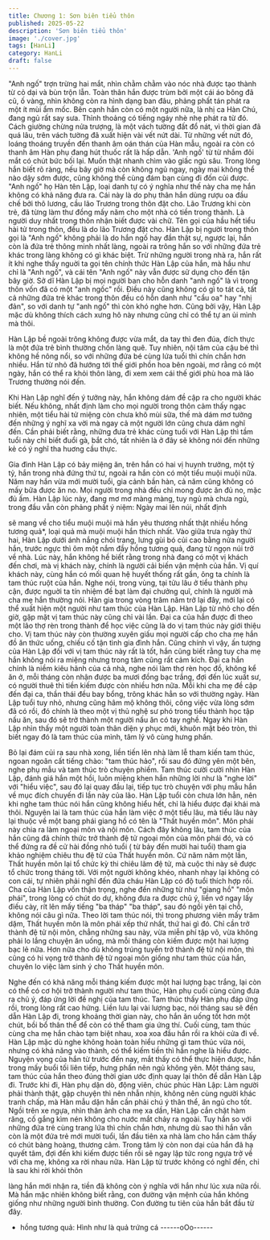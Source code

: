 ```yaml
---
title: Chương 1: Sơn biên tiểu thôn
published: 2025-05-22
description: 'Sơn biên tiểu thôn'
image: './cover.jpg'
tags: [HanLi]
category: HanLi
draft: false
---
```


"Anh ngố" trợn trừng hai mắt, nhìn chằm chằm vào nóc nhà được tạo thành từ cỏ dại và bùn trộn lẫn. Toàn thân hắn được trùm bởi một cái áo bông đã cũ, ố vàng, nhìn không còn ra hình dạng ban đâu, phảng phất tán phát ra một ít mùi ẩm mốc.
Bên cạnh hắn còn có một người nữa, là nhị ca Hàn Chú, đang ngủ rất say sưa. Thỉnh thoảng có tiếng ngáy nhè nhẹ phát ra từ đó.
Cách giường chừng nửa trượng, là một vách tường đất đổ nát, vì thời gian đã quá lâu, trên vách tường đã xuất hiện vài vết nứt dài.
Từ những vết nứt đó, loáng thoáng truyền đến thanh âm oán thán của Hàn mẫu, ngoài ra còn có thanh âm Hàn phụ đang hút thuốc rất là hấp dẫn.
'Anh ngố' từ từ nhắm đôi mắt có chút bức bối lại. 
Muốn thật nhanh chìm vào giấc ngủ sâu. Trong lòng hắn biết rõ ràng, nếu bây giờ mà còn không ngủ ngay, ngày mai không thể nào dậy sớm được, cũng không thể cùng đám bạn cùng đi đốn củi được.
"Anh ngố" họ Hàn tên Lập, loại danh tự có ý nghĩa như thế này cha mẹ hắn không có khả năng đưa ra. 
Cái này là do phụ thân hắn dùng rượu oa đầu chế bởi thô lương, cầu lão Trương trong thôn đặt cho.
Lão Trương khi còn trẻ, đã từng làm thư đồng mấy năm cho một nhà có tiền trong thành. Là người duy nhất trong thôn nhận biết được vài chữ. Tên gọi của hầu hết tiểu hài tử trong thôn, đều là do lão Trương đặt cho.
Hàn Lập bị người trong thôn gọi là "Anh ngố" không phải là do hắn ngố hay đần thật sự, ngược lại, hắn còn là đứa trẻ thông minh nhất làng, ngoài ra trông hắn so với những đứa trẻ khác trong làng không có gì khác biệt. 
Trừ những người trong nhà ra, hắn rất ít khi nghe thấy nguời ta gọi tên chính thức Hàn Lập của hắn, mà hầu như chỉ là "Anh ngố", và cái tên "Anh ngố" này vẫn được sử dụng cho đến tận bây giờ.
Sở dĩ Hàn Lập bị mọi người ban cho hỗn danh "anh ngố" là vì trong thôn vốn đã có một "anh ngốc" rồi.
Điều này cũng không có gì to tát cả, tất cả những đứa trẻ khác trong thôn đều có hỗn danh như "cẩu oa" hay "nhị đản", so với danh tự "anh ngố" thì còn khó nghe hơn.
Cũng bởi vậy, Hàn Lập mặc dù không thích cách xưng hô này nhưng cũng chỉ có thể tự an ủi mình mà thôi.

Hàn Lập bề ngoài trông không được vừa mắt, da tay thì đen đúa, đích thực là một đứa trẻ bình thường chốn làng quê. Tuy nhiên,
nội tâm của cậu bé thì không hề nông nổi, so với những đứa bé
cùng lứa tuổi thì chín chắn hơn nhiều. Hắn từ nhỏ đã hướng tới
thế giới phồn hoa bên ngoài, mơ rằng có một ngày, hắn có thể ra
khỏi thôn làng, đi xem xem cái thế giới phù hoa mà lão Trương
thường nói đến.

Khi Hàn Lập nghĩ đến ý tưởng này, hắn không dám đề cập ra cho người khác biết. Nếu không, nhất định làm cho mọi người trong
thôn cảm thấy ngạc nhiên, một tiểu hài tử miệng còn chưa khô
mùi sữa, thế mà dám mơ tưởng đến những ý nghĩ xa vời mà
ngay cả một người lớn cũng chưa dám nghĩ đến. Cần phải biết
rằng, những đưa trẻ khác cùng tuổi với Hàn Lập thì tầm tuổi này
chỉ biết đuổi gà, bắt chó, tất nhiên là ở đây sẽ không nói đến
những kẻ có ý nghĩ tha huơng cầu thực.

Gia đình Hàn Lập có bảy miệng ăn, trên hắn có hai vị huynh trưởng, một tỷ tỷ, hắn trong nhà đứng thứ tư, ngoài ra hắn còn có
một tiểu muội muội nữa. Năm nay hắn vừa mới mười tuổi, gia
cảnh bần hàn, cả năm cũng không có mấy bữa được ăn no. Mọi
người trong nhà đều chỉ mong được ăn đủ no, mặc đủ ấm.
Hàn Lập lúc này, đang mơ mơ màng màng, tuy ngủ mà chưa ngủ,
trong đầu vẫn còn phảng phất ý niệm: Ngày mai lên núi, nhất định

sẽ mang về cho tiểu muội muội mà hắn yêu thương nhất thật
nhiều hồng tương quả*, loại quả mà muội muội hắn thích nhất.
Vào giữa trưa ngày thứ hai, Hàn Lập dưới ánh nắng chói trang,
lưng gùi bó củi cao bằng nửa người hắn, trước ngực thì ôm một
nắm đầy hồng tương quả, đang từ ngọn núi trở về nhà. Lúc này,
hắn không hề biết rằng trong nhà đang có một vị khách đến chơi,
mà vị khách này, chính là người cải biến vận mệnh của hắn.
Vị quí khách này, cùng hắn có mối quan hệ huyết thống rất gần,
ông ta chính là tam thúc ruột của hắn.
Nghe nói, trong vùng, tại tửu lâu ở tiểu thành phụ cận, được
nguời ta tín nhiệm đề bạt làm đại chưởng quĩ, chính là người mà
cha mẹ hắn thường nói. Hàn gia trong vòng trăm năm trở lại đây,
mới lại có thể xuất hiện một người như tam thúc của Hàn Lập.
Hàn Lập từ nhỏ cho đến giờ, gặp mặt vị tam thúc này cũng chỉ vài
lần. Đại ca của hắn được đi theo một lão thợ rèn trong thành để
học việc cũng là do vị tam thúc này giới thiệu cho. Vị tam thúc này
còn thường xuyên giấu mọi người cấp cho cha mẹ hắn đồ ăn
thức uống, chiếu cố tận tình gia đình hắn. Cũng chính vì vậy, ấn
tượng của Hàn Lập đối với vị tam thúc này rất là tốt, hắn cũng
biết rằng tuy cha mẹ hắn không nói ra miệng nhưng trong tâm
cũng rất cảm kích.
Đại ca hắn chính là niềm kiêu hãnh của cả nhà, nghe nói làm thợ
rèn học đồ, không kể ăn ở, mỗi tháng còn nhận được ba mươi
đồng bạc trắng, đợi đến lúc xuất sư, có người thuê thì tiền kiếm
được còn nhiều hơn nữa.
Mỗi khi cha mẹ đề cập đến đại ca, thần thái đều bay bổng, trông
khác hẳn so với thường ngày. Hàn Lập tuổi tuy nhỏ, nhưng cũng
hâm mộ không thôi, công việc vừa lòng sớm đã có rồi, đó chính là
theo một vị thủ nghệ sư phó trong tiểu thành học tập nấu ăn, sau
đó sẽ trở thành một người nấu ăn có tay nghề.
Ngay khi Hàn Lập nhìn thấy một người toàn thân diện y phục mới,
khuôn mặt béo tròn, thì biết ngay đó là tam thúc của mình, tâm lý
vô cùng hưng phấn.

Bỏ lại đám củi ra sau nhà xong, liền tiến lên nhà làm lễ tham kiến
tam thúc, ngoan ngoãn cất tiếng chào: "tam thúc hảo", rồi sau đó
đứng yên một bên, nghe phụ mẫu và tam thúc trò chuyện phiếm.
Tam thúc cười cười nhìn Hàn Lập, đánh giá hắn một hồi, luôn
miệng khen hắn những lời như là "nghe lời" với "hiểu việc", sau
đó lại quay đầu lại, tiếp tục trò chuyện với phụ mẫu hắn về mục
đích chuyến đi lần này của lão.
Hàn Lập tuổi còn chưa lớn hẳn, nên khi nghe tam thúc nói hắn
cũng không hiểu hết, chỉ là hiểu được đại khái mà thôi.
Nguyên lai là tam thúc của hắn làm việc ở một tiểu lâu, mà tiểu
lâu này lại thuộc về một bang phái giang hồ có tên là "Thất huyền
môn". Môn phái này chia ra làm ngoại môn và nội môn. Cách đây
không lâu, tam thúc của hắn cũng đã chính thức trở thành đệ tử
ngoại môn của môn phái đó, và có thể đứng ra đề cử hài đồng
nhỏ tuổi ( từ bảy đến mười hai tuổi) tham gia khảo nghiệm chiêu
thu đệ tử của Thất huyền môn.
Cứ năm năm một lần, Thất huyền môn lại tổ chức kỳ thi chiêu lãm
đệ tử, mà cuộc thi này sẽ được tổ chức trong tháng tới. Với một
người không khéo, nhanh nhạy lại không có con cái, tự nhiên phải
nghĩ đến đứa cháu Hàn Lập có độ tuổi thích hợp rồi.
Cha của Hàn Lập vốn thận trọng, nghe đến những từ như "giang
hồ" "môn phái", trong lòng có chút do dự, không đưa ra được chủ
ý, liền vớ ngay lấy điếu cày, rít lên mấy tiếng "ba tháp" "ba tháp",
sau đó ngồi yên tại chỗ, không nói câu gì nữa.
Theo lời tam thúc nói, thì trong phương viên mấy trăm dặm, Thất
huyền môn là môn phái xếp thứ nhất, thứ hai gì đó.
Chỉ cần trở thành đệ tử nội môn, chẳng những sau này, vừa miễn
phí tập võ, vừa không phải lo lắng chuyện ăn uống, mà mỗi tháng
còn kiếm được một hai lượng bạc lẻ nữa. Hơn nữa cho dù không
trúng tuyển trở thành đệ tử nội môn, thì cũng có hi vọng trở thành
đệ tử ngoại môn giống như tam thúc của hắn, chuyên lo việc làm
sinh ý cho Thất huyền môn.

Nghe đến có khả năng mỗi tháng kiếm được một hai lượng bạc
trắng, lại còn có thể có cơ hội trở thành người như tam thúc, Hàn
phụ cuối cùng cũng đưa ra chủ ý, đáp ứng lời đề nghị của tam
thúc.
Tam thúc thấy Hàn phụ đáp ứng rồi, trong lòng rất cao hứng. Liền
lưu lại vài lượng bạc, nói tháng sau sẽ đến dẫn Hàn Lập đi, trong
khoảng thời gian này, cho hắn ăn uống tốt hơn một chút, bồi bổ
thân thể để còn có thể tham gia ứng thí. Cuối cùng, tam thúc cùng
cha mẹ hắn chào tạm biệt nhau, xoa xoa đầu hắn rồi ra khỏi cửa
đi về.
Hàn Lập mặc dù nghe không hoàn toàn hiểu những gì tam thúc
vừa nói, nhưng có khả năng vào thành, có thể kiếm tiền thì hắn
nghe là hiểu được.
Nguyện vọng của hắn từ trước đến nay, mắt thấy có thể thực hiện
được, hắn trong mấy buổi tối liên tiếp, hưng phấn nên ngủ không
yên.
Một tháng sau, tam thúc của hắn theo đúng thời gian ước định
quay lại thôn để dẫn Hàn Lập đi. Trước khi đi, Hàn phụ dặn dò,
động viên, chúc phúc Hàn Lập: Làm người phải thành thật, gặp
chuyện thì nên nhẫn nhịn, không nên cùng người khác tranh
chấp, mà Hàn mẫu dặn hắn cần phải chú ý thân thể, ăn ngủ cho
tốt.
Ngồi trên xe ngựa, nhìn thân ảnh cha mẹ xa dần, Hàn Lập cắn
chặt hàm răng, cố gắng kìm nén không cho nước mắt chảy ra
ngoài.
Tuy hắn so với những đứa trẻ cùng trang lứa thì chín chắn hơn,
nhưng dù sao thì hắn vẫn còn là một đứa trẻ mới mười tuổi, lần
đầu tiên xa nhà làm cho hắn cảm thấy có chút bàng hoàng,
thương cảm. Trong tâm lý còn non dại của hắn đã hạ quyết tâm,
đợi đến khi kiếm được tiền rồi sẽ ngay lập tức rong ngựa trở về
với cha mẹ, không xa rời nhau nữa.
Hàn Lập từ trước không có nghĩ đến, chỉ là sau khi rời khỏi thôn

làng hắn mới nhận ra, tiền đã không còn ý nghĩa với hắn như lúc
xưa nữa rồi. Mà hắn mặc nhiên không biết rằng, con đường vận
mệnh của hắn không giống như những người bình thường. Con
đường tu tiên của hắn bắt đầu từ đây.
* hồng tương quả: Hình như là quả trứng cá
------oOo------
